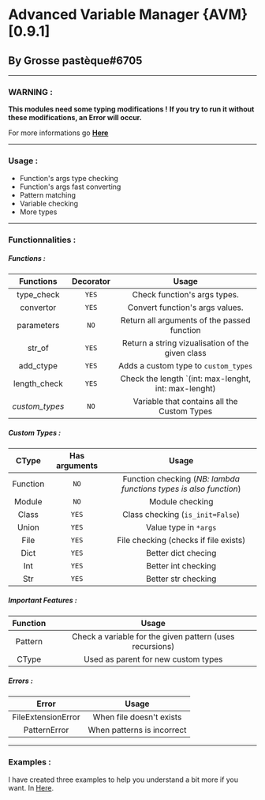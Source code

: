 # Advanced Variable Manager {AVM} [0.9.1]

## By Grosse pastèque#6705


-------------


### WARNING :

__**This modules need some typing modifications !**__
**If you try to run it without these modifications, an Error will occur.**

For more informations go **[Here](./avm/__init__.py)**


-------------


### Usage :

- Function's args type checking
- Function's args fast converting
- Pattern matching
- Variable checking
- More types


-------------


### Functionnalities :

##### Functions :

| Functions | Decorator | Usage |
| :------------: | :------------: | :------------: |
| type_check | `YES` | Check function's args types. |
| convertor | `YES` | Convert function's args values. |
| parameters | `NO` | Return all arguments of the passed function |
| str_of | `YES` | Return a string vizualisation of the given class |
| add_ctype | `YES` | Adds a custom type to `custom_types` |
| length_check | `YES` | Check the length `(int: max-lenght, int: max-lenght) | int: max-lenght` of and object |
| *custom_types* | `NO` | Variable that contains all the Custom Types |

##### Custom Types :

| CType | Has arguments | Usage |
| :------------:| :------------:| :------------: | 
| Function | `NO` | Function checking (*NB: lambda functions types is also function*) |
| Module | `NO` | Module checking |
| Class | `YES` | Class checking (`is_init=False`) |
| Union | `YES` | Value type in `*args` |
| File | `YES` | File checking (checks if file exists) |
| Dict | `YES` | Better dict checing |
| Int | `YES` | Better int checking |
| Str | `YES` | Better str checking |

##### Important Features :
| Function | Usage |
| :------------:| :------------:|
| Pattern | Check a variable for the given pattern (uses recursions) |
| CType | Used as parent for new custom types |

##### Errors :
| Error | Usage |
| :------------:| :------------:|
| FileExtensionError | When file doesn't exists |
| PatternError | When patterns is incorrect |


------------


### Examples :

I have created three examples to help you understand a bit more if you want.
In [Here](./examples/).